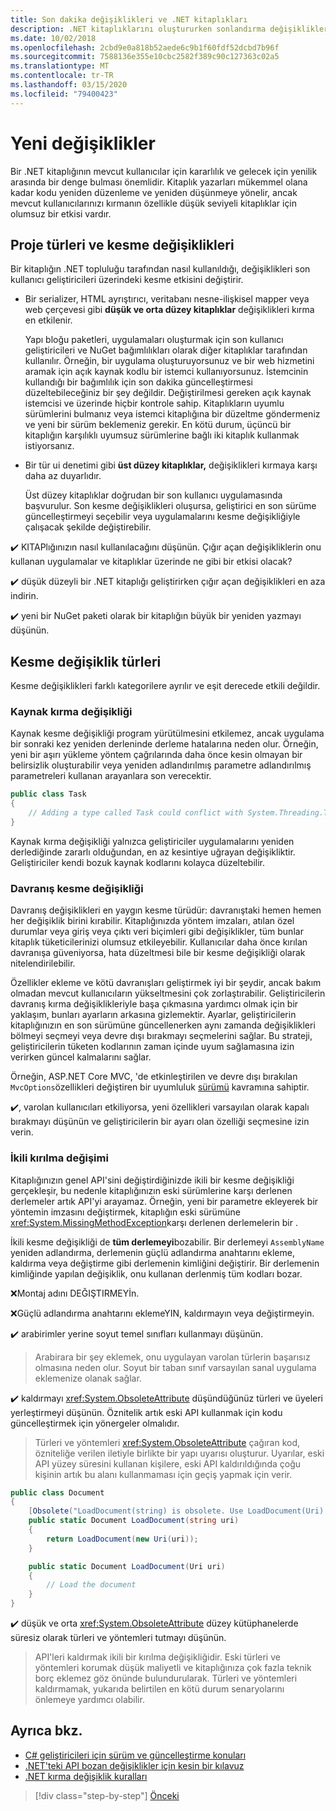 ```yaml
---
title: Son dakika değişiklikleri ve .NET kitaplıkları
description: .NET kitaplıklarını oluştururken sonlandırma değişikliklerinde gezinmek için en iyi uygulama önerileri.
ms.date: 10/02/2018
ms.openlocfilehash: 2cbd9e0a818b52aede6c9b1f60fdf52dcbd7b96f
ms.sourcegitcommit: 7588136e355e10cbc2582f389c90c127363c02a5
ms.translationtype: MT
ms.contentlocale: tr-TR
ms.lasthandoff: 03/15/2020
ms.locfileid: "79400423"
---
```

# <a name="breaking-changes"></a>Yeni değişiklikler

Bir .NET kitaplığının mevcut kullanıcılar için kararlılık ve gelecek için yenilik arasında bir denge bulması önemlidir. Kitaplık yazarları mükemmel olana kadar kodu yeniden düzenleme ve yeniden düşünmeye yönelir, ancak mevcut kullanıcılarınızı kırmanın özellikle düşük seviyeli kitaplıklar için olumsuz bir etkisi vardır.

## <a name="project-types-and-breaking-changes"></a>Proje türleri ve kesme değişiklikleri

Bir kitaplığın .NET topluluğu tarafından nasıl kullanıldığı, değişiklikleri son kullanıcı geliştiricileri üzerindeki kesme etkisini değiştirir.

- Bir serializer, HTML ayrıştırıcı, veritabanı nesne-ilişkisel mapper veya web çerçevesi gibi **düşük ve orta düzey kitaplıklar** değişiklikleri kırma en etkilenir.

  Yapı bloğu paketleri, uygulamaları oluşturmak için son kullanıcı geliştiricileri ve NuGet bağımlılıkları olarak diğer kitaplıklar tarafından kullanılır. Örneğin, bir uygulama oluşturuyorsunuz ve bir web hizmetini aramak için açık kaynak kodlu bir istemci kullanıyorsunuz. İstemcinin kullandığı bir bağımlılık için son dakika güncelleştirmesi düzeltebileceğiniz bir şey değildir. Değiştirilmesi gereken açık kaynak istemcisi ve üzerinde hiçbir kontrole sahip. Kitaplıkların uyumlu sürümlerini bulmanız veya istemci kitaplığına bir düzeltme göndermeniz ve yeni bir sürüm beklemeniz gerekir. En kötü durum, üçüncü bir kitaplığın karşılıklı uyumsuz sürümlerine bağlı iki kitaplık kullanmak istiyorsanız.

- Bir tür ui denetimi gibi **üst düzey kitaplıklar,** değişiklikleri kırmaya karşı daha az duyarlıdır.

  Üst düzey kitaplıklar doğrudan bir son kullanıcı uygulamasında başvurulur. Son kesme değişiklikleri oluşursa, geliştirici en son sürüme güncelleştirmeyi seçebilir veya uygulamalarını kesme değişikliğiyle çalışacak şekilde değiştirebilir.

✔️ KITAPlığınızın nasıl kullanılacağını düşünün. Çığır açan değişikliklerin onu kullanan uygulamalar ve kitaplıklar üzerinde ne gibi bir etkisi olacak?

✔️ düşük düzeyli bir .NET kitaplığı geliştirirken çığır açan değişiklikleri en aza indirin.

✔️ yeni bir NuGet paketi olarak bir kitaplığın büyük bir yeniden yazmayı düşünün.

## <a name="types-of-breaking-changes"></a>Kesme değişiklik türleri

Kesme değişiklikleri farklı kategorilere ayrılır ve eşit derecede etkili değildir.

### <a name="source-breaking-change"></a>Kaynak kırma değişikliği

Kaynak kesme değişikliği program yürütülmesini etkilemez, ancak uygulama bir sonraki kez yeniden derleninde derleme hatalarına neden olur. Örneğin, yeni bir aşırı yükleme yöntem çağrılarında daha önce kesin olmayan bir belirsizlik oluşturabilir veya yeniden adlandırılmış parametre adlandırılmış parametreleri kullanan arayanlara son verecektir.

```csharp
public class Task
{
    // Adding a type called Task could conflict with System.Threading.Tasks.Task at compilation
}
```

Kaynak kırma değişikliği yalnızca geliştiriciler uygulamalarını yeniden derlediğinde zararlı olduğundan, en az kesintiye uğrayan değişikliktir. Geliştiriciler kendi bozuk kaynak kodlarını kolayca düzeltebilir.

### <a name="behavior-breaking-change"></a>Davranış kesme değişikliği

Davranış değişiklikleri en yaygın kesme türüdür: davranıştaki hemen hemen her değişiklik birini kırabilir. Kitaplığınızda yöntem imzaları, atılan özel durumlar veya giriş veya çıktı veri biçimleri gibi değişiklikler, tüm bunlar kitaplık tüketicilerinizi olumsuz etkileyebilir. Kullanıcılar daha önce kırılan davranışa güveniyorsa, hata düzeltmesi bile bir kesme değişikliği olarak nitelendirilebilir.

Özellikler ekleme ve kötü davranışları geliştirmek iyi bir şeydir, ancak bakım olmadan mevcut kullanıcıların yükseltmesini çok zorlaştırabilir. Geliştiricilerin davranış kırma değişiklikleriyle başa çıkmasına yardımcı olmak için bir yaklaşım, bunları ayarların arkasına gizlemektir. Ayarlar, geliştiricilerin kitaplığınızın en son sürümüne güncellenerken aynı zamanda değişiklikleri bölmeyi seçmeyi veya devre dışı bırakmayı seçmelerini sağlar. Bu strateji, geliştiricilerin tüketen kodlarının zaman içinde uyum sağlamasına izin verirken güncel kalmalarını sağlar.

Örneğin, ASP.NET Core MVC, 'de etkinleştirilen ve devre dışı bırakılan `MvcOptions`özellikleri değiştiren bir uyumluluk [sürümü](/aspnet/core/mvc/compatibility-version) kavramına sahiptir.

✔️, varolan kullanıcıları etkiliyorsa, yeni özellikleri varsayılan olarak kapalı bırakmayı düşünün ve geliştiricilerin bir ayarı olan özelliği seçmesine izin verin.

### <a name="binary-breaking-change"></a>İkili kırılma değişimi

Kitaplığınızın genel API'sini değiştirdiğinizde ikili bir kesme değişikliği gerçekleşir, bu nedenle kitaplığınızın eski sürümlerine karşı derlenen derlemeler artık API'yi arayamaz. Örneğin, yeni bir parametre ekleyerek bir yöntemin imzasını değiştirmek, kitaplığın eski sürümüne <xref:System.MissingMethodException>karşı derlenen derlemelerin bir .

İkili kesme değişikliği de **tüm derlemeyi**bozabilir. Bir derlemeyi `AssemblyName` yeniden adlandırma, derlemenin güçlü adlandırma anahtarını ekleme, kaldırma veya değiştirme gibi derlemenin kimliğini değiştirir. Bir derlemenin kimliğinde yapılan değişiklik, onu kullanan derlenmiş tüm kodları bozar.

❌Montaj adını DEĞIŞTIRMEYİn.

❌Güçlü adlandırma anahtarını eklemeYIN, kaldırmayın veya değiştirmeyin.

✔️ arabirimler yerine soyut temel sınıfları kullanmayı düşünün.

> Arabirara bir şey eklemek, onu uygulayan varolan türlerin başarısız olmasına neden olur. Soyut bir taban sınıf varsayılan sanal uygulama eklemenize olanak sağlar.

✔️ kaldırmayı <xref:System.ObsoleteAttribute> düşündüğünüz türleri ve üyeleri yerleştirmeyi düşünün. Öznitelik artık eski API kullanmak için kodu güncelleştirmek için yönergeler olmalıdır.

> Türleri ve yöntemleri <xref:System.ObsoleteAttribute> çağıran kod, özniteliğe verilen iletiyle birlikte bir yapı uyarısı oluşturur. Uyarılar, eski API yüzey süresini kullanan kişilere, eski API kaldırıldığında çoğu kişinin artık bu alanı kullanmaması için geçiş yapmak için verir.

```csharp
public class Document
{
    [Obsolete("LoadDocument(string) is obsolete. Use LoadDocument(Uri) instead.")]
    public static Document LoadDocument(string uri)
    {
        return LoadDocument(new Uri(uri));
    }

    public static Document LoadDocument(Uri uri)
    {
        // Load the document
    }
}
```

✔️ düşük ve orta <xref:System.ObsoleteAttribute> düzey kütüphanelerde süresiz olarak türleri ve yöntemleri tutmayı düşünün.

> API'leri kaldırmak ikili bir kırılma değişikliğidir. Eski türleri ve yöntemleri korumak düşük maliyetli ve kitaplığınıza çok fazla teknik borç eklemez göz önünde bulundurularak. Türleri ve yöntemleri kaldırmamak, yukarıda belirtilen en kötü durum senaryolarını önlemeye yardımcı olabilir.

## <a name="see-also"></a>Ayrıca bkz.

- [C# geliştiricileri için sürüm ve güncelleştirme konuları](../../csharp/whats-new/version-update-considerations.md)
- [.NET'teki API bozan değişiklikler için kesin bir kılavuz](https://stackoverflow.com/questions/1456785/a-definitive-guide-to-api-breaking-changes-in-net)
- [.NET kırma değişiklik kuralları](https://github.com/dotnet/runtime/blob/master/docs/coding-guidelines/breaking-change-rules.md)

>[!div class="step-by-step"]
>[Önceki](versioning.md)
